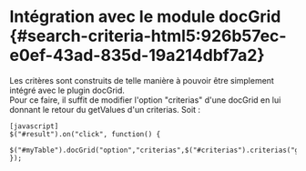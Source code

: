# Intégration avec le module docGrid {#search-criteria-html5:926b57ec-e0ef-43ad-835d-19a214dbf7a2}

Les critères sont construits de telle manière à pouvoir être simplement intégré avec le plugin docGrid.  
Pour ce faire, il suffit de modifier l'option "criterias" d'une docGrid en lui donnant le retour du getValues d'un criterias. Soit :

    [javascript]
    $("#result").on("click", function() {
        $("#myTable").docGrid("option","criterias",$("#criterias").criterias("getValues"));
    });

